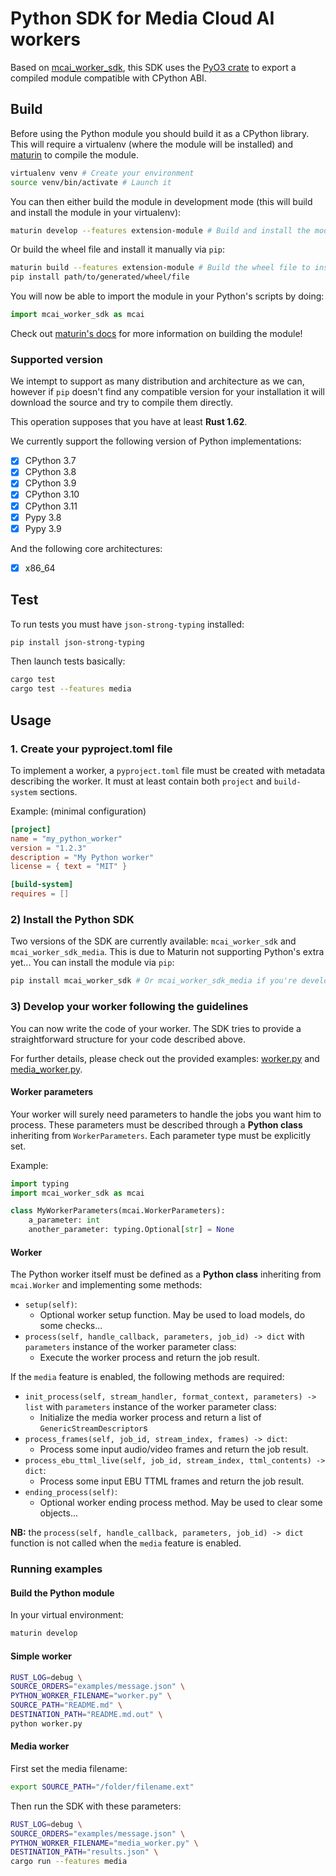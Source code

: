 # Python SDK for Media Cloud AI workers

Based on [mcai_worker_sdk](https://gitlab.com/media-cloud-ai/sdks/rs_mcai_worker_sdk), this SDK uses the [PyO3 crate](https://github.com/PyO3/pyo3) to export a compiled module compatible with CPython ABI.

## Build

Before using the Python module you should build it as a CPython library. This will require a virtualenv (where the module will be installed) and [maturin](https://github.com/PyO3/maturin) to compile the module.

```bash
virtualenv venv # Create your environment
source venv/bin/activate # Launch it
```

You can then either build the module in development mode (this will build and install the module in your virtualenv):

```bash
maturin develop --features extension-module # Build and install the module
```

Or build the wheel file and install it manually via `pip`:

```bash
maturin build --features extension-module # Build the wheel file to install the module
pip install path/to/generated/wheel/file
```

You will now be able to import the module in your Python's scripts by doing:

```python
import mcai_worker_sdk as mcai
```

Check out [maturin's docs](https://www.maturin.rs/distribution.html#build-wheels) for more information on building the module!

### Supported version

We intempt to support as many distribution and architecture as we can, however if `pip` doesn't find any compatible version for your installation it will download the source and try to compile them directly.

This operation supposes that you have at least __Rust 1.62__.

We currently support the following version of Python implementations:
- [x] CPython 3.7
- [x] CPython 3.8
- [x] CPython 3.9
- [x] CPython 3.10
- [x] CPython 3.11
- [x] Pypy 3.8
- [x] Pypy 3.9

And the following core architectures:
- [x] x86_64


## Test

To run tests you must have `json-strong-typing` installed:

```bash
pip install json-strong-typing
```

Then launch tests basically:

```bash
cargo test
cargo test --features media
```

## Usage

### 1. Create your pyproject.toml file

To implement a worker, a `pyproject.toml` file must be created with metadata describing the worker.
It must at least contain both `project` and `build-system` sections.

Example: (minimal configuration)

```toml
[project]
name = "my_python_worker"
version = "1.2.3"
description = "My Python worker"
license = { text = "MIT" }

[build-system]
requires = []
```

### 2) Install the Python SDK

Two versions of the SDK are currently available: `mcai_worker_sdk` and `mcai_worker_sdk_media`. This is due to Maturin not supporting Python's extra yet...
You can install the module via `pip`:

```bash
pip install mcai_worker_sdk # Or mcai_worker_sdk_media if you're developping a media worker...
```

### 3) Develop your worker following the guidelines


You can now write the code of your worker. The SDK tries to provide a straightforward structure for your code described above.

For further details, please check out the provided examples: [worker.py](examples/worker.py) and [media_worker.py](examples/media_worker.py).

#### Worker parameters

Your worker will surely need parameters to handle the jobs you want him to process. These parameters must be described through a __Python class__ inheriting from `WorkerParameters`. Each parameter type must be explicitly set.

Example:

```python
import typing
import mcai_worker_sdk as mcai

class MyWorkerParameters(mcai.WorkerParameters):
    a_parameter: int
    another_parameter: typing.Optional[str] = None
```

#### Worker

The Python worker itself must be defined as a __Python class__ inheriting from `mcai.Worker` and implementing some methods:


* `setup(self)`:
    * Optional worker setup function. May be used to load models, do some checks...
* `process(self, handle_callback, parameters, job_id) -> dict`  with `parameters` instance of the worker parameter class:
    * Execute the worker process and return the job result.

If the `media` feature is enabled, the following methods are required:

* `init_process(self, stream_handler, format_context, parameters) -> list` with `parameters` instance of the worker parameter class:
    * Initialize the media worker process and return a list of `GenericStreamDescriptor`s
* `process_frames(self, job_id, stream_index, frames) -> dict`:
    * Process some input audio/video frames and return the job result.
* `process_ebu_ttml_live(self, job_id, stream_index, ttml_contents) -> dict`:
    * Process some input EBU TTML frames and return the job result.
* `ending_process(self)`:
    * Optional worker ending process method. May be used to clear some objects...

__NB:__ the `process(self, handle_callback, parameters, job_id) -> dict` function is not called when the `media` feature is
enabled.



### Running examples

#### Build the Python module

In your virtual environment:

```bash
maturin develop
```

#### Simple worker

```bash
RUST_LOG=debug \
SOURCE_ORDERS="examples/message.json" \
PYTHON_WORKER_FILENAME="worker.py" \
SOURCE_PATH="README.md" \
DESTINATION_PATH="README.md.out" \
python worker.py
```

#### Media worker

First set the media filename:

```bash
export SOURCE_PATH="/folder/filename.ext"
```

Then run the SDK with these parameters:

```bash
RUST_LOG=debug \
SOURCE_ORDERS="examples/message.json" \
PYTHON_WORKER_FILENAME="media_worker.py" \
DESTINATION_PATH="results.json" \
cargo run --features media
```
